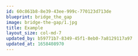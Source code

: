 ```yaml
---
id: 60c861b8-8e39-43ee-999c-770123d713de
blueprint: bridge_the_gap
image: bridge-the-gap/1.jpg
title: Example
layout_size: col-md-7
updated_by: b59771b7-8349-45f1-8eb0-7a8129117a97
updated_at: 1658408970
---
```

